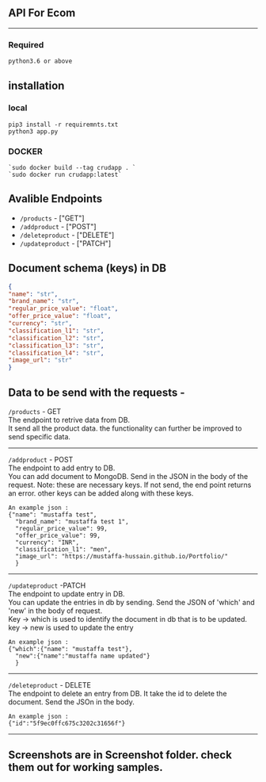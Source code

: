 ## API For Ecom

___
### Required
    python3.6 or above


## installation

### local
    pip3 install -r requiremnts.txt
    python3 app.py


### DOCKER
    `sudo docker build --tag crudapp . `
    `sudo docker run crudapp:latest`

## Avalible Endpoints
- `/products`  - ["GET"]
- `/addproduct` - ["POST"]
- `/deleteproduct`  - ["DELETE"]
- `/updateproduct` - ["PATCH"]

## Document schema (keys) in DB

```json
{
"name": "str",
"brand_name": "str",
"regular_price_value": "float",
"offer_price_value": "float",
"currency": "str",
"classification_l1": "str",
"classification_l2": "str",
"classification_l3": "str",
"classification_l4": "str",
"image_url": "str"
}

```


## Data to be send with the requests -

`/products` - GET <br>
    The endpoint to retrive data from DB.<br>
    It send all the product data. the functionality can further be improved to send specific data.

____
`/addproduct` - POST <br>
    The endpoint to add entry to DB.<br>
    You can add document to MongoDB. Send in the JSON in the body of the request.
    Note: these are necessary keys. If not send, the end point returns an error. other keys can be added along with these keys.
    
    An example json : 
    {"name": "mustaffa test",
      "brand_name": "mustaffa test 1",
      "regular_price_value": 99,
      "offer_price_value": 99,
      "currency": "INR",
      "classification_l1": "men",
      "image_url": "https://mustaffa-hussain.github.io/Portfolio/"
      }


_____
`/updateproduct` -PATCH <br>
    The endpoint to update entry in DB.<br>
    You can update the entries in db by sending. Send the JSON of 'which' and 'new' in the body of request. <br>
    Key -> which is used to identify the document in db that is to be updated.<br>
    key -> new is used to update the entry
    
    An example json : 
    {"which":{"name": "mustaffa test"},
      "new":{"name":"mustaffa name updated"}
      }

____

`/deleteproduct` - DELETE <br>
    The endpoint to delete an entry from DB. It take the id to delete the document.
    Send the JSOn in the body.
    
    An example json : 
    {"id":"5f9ec0ffc675c3202c31656f"}

___

## Screenshots are in Screenshot folder. check them out for working samples.

